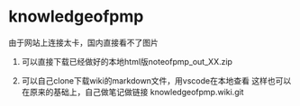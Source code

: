 # knowledgeofpmp

由于网站上连接太卡，国内直接看不了图片
1. 可以直接下载已经做好的本地html版noteofpmp_out_XX.zip

2. 可以自己clone下载wiki的markdown文件，用vscode在本地查看
这样也可以在原来的基础上，自己做笔记做链接
knowledgeofpmp.wiki.git
